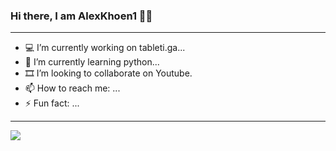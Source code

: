 ### Hi there, I am AlexKhoen1 👋🏻
----------------------------------------------
- 💻 I’m currently working on tableti.ga...
- 🌱 I’m currently learning python...
- 🎞 I’m looking to collaborate on Youtube.
- 📫 How to reach me: ...
- ⚡ Fun fact: ...
----------------------------------------------
<img src="https://github-readme-stats.vercel.app/api?username=AlexKhoen1&&show_icons=true&title_color=ffffff&icon_color=bb2acf&text_color=daf7dc&bg_color=151313">
